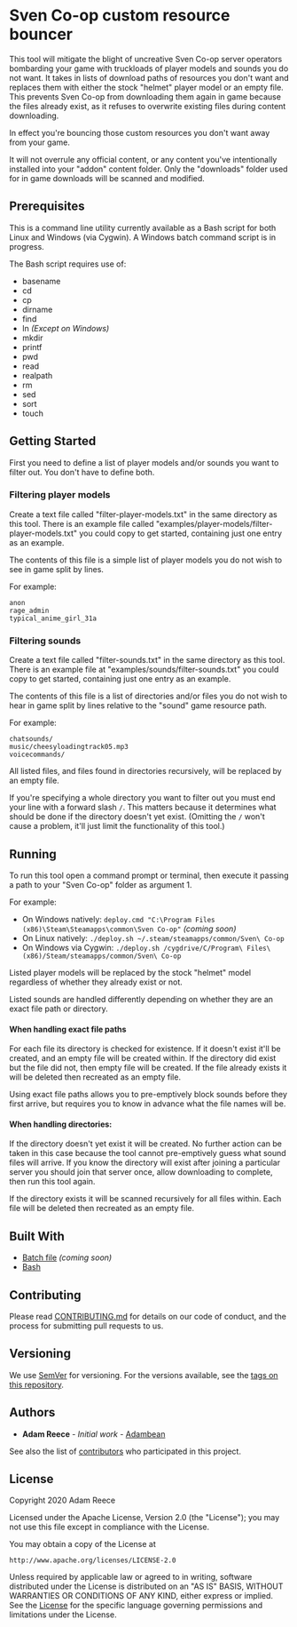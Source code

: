 # Sven Co-op custom resource bouncer

This tool will mitigate the blight of uncreative Sven Co-op server operators bombarding your game with truckloads of player models and sounds you do not want. It takes in lists of download paths of resources you don't want and replaces them with either the stock "helmet" player model or an empty file. This prevents Sven Co-op from downloading them again in game because the files already exist, as it refuses to overwrite existing files during content downloading.

In effect you're bouncing those custom resources you don't want away from your game.

It will not overrule any official content, or any content you've intentionally installed into your "addon" content folder. Only the "downloads" folder used for in game downloads will be scanned and modified.

## Prerequisites

This is a command line utility currently available as a Bash script for both Linux and Windows (via Cygwin). A Windows batch command script is in progress.

The Bash script requires use of:

* basename
* cd
* cp
* dirname
* find
* ln *(Except on Windows)*
* mkdir
* printf
* pwd
* read
* realpath
* rm
* sed
* sort
* touch

## Getting Started

First you need to define a list of player models and/or sounds you want to filter out. You don't have to define both.

### Filtering player models

Create a text file called "filter-player-models.txt" in the same directory as this tool. There is an example file called "examples/player-models/filter-player-models.txt" you could copy to get started, containing just one entry as an example.

The contents of this file is a simple list of player models you do not wish to see in game split by lines.

For example:

```
anon
rage_admin
typical_anime_girl_31a
```

### Filtering sounds

Create a text file called "filter-sounds.txt" in the same directory as this tool. There is an example file at "examples/sounds/filter-sounds.txt" you could copy to get started, containing just one entry as an example.

The contents of this file is a list of directories and/or files you do not wish to hear in game split by lines relative to the "sound" game resource path.

For example:

```
chatsounds/
music/cheesyloadingtrack05.mp3
voicecommands/
```

All listed files, and files found in directories recursively, will be replaced by an empty file.

If you're specifying a whole directory you want to filter out you must end your line with a forward slash `/`. This matters because it determines what should be done if the directory doesn't yet exist. (Omitting the `/` won't cause a problem, it'll just limit the functionality of this tool.)

## Running

To run this tool open a command prompt or terminal, then execute it passing a path to your "Sven Co-op" folder as argument 1.

For example:

* On Windows natively:
  `deploy.cmd "C:\Program Files (x86)\Steam\Steamapps\common\Sven Co-op"` *(coming soon)*
* On Linux natively:
  `./deploy.sh ~/.steam/steamapps/common/Sven\ Co-op`
* On Windows via Cygwin:
  `./deploy.sh /cygdrive/C/Program\ Files\ (x86)/Steam/steamapps/common/Sven\ Co-op`

Listed player models will be replaced by the stock "helmet" model regardless of whether they already exist or not.

Listed sounds are handled differently depending on whether they are an exact file path or directory.

#### When handling exact file paths

For each file its directory is checked for existence. If it doesn't exist it'll be created, and an empty file will be created within. If the directory did exist but the file did not, then empty file will be created. If the file already exists it will be deleted then recreated as an empty file.

Using exact file paths allows you to pre-emptively block sounds before they first arrive, but requires you to know in advance what the file names will be.

#### When handling directories:

If the directory doesn't yet exist it will be created. No further action can be taken in this case because the tool cannot pre-emptively guess what sound files will arrive. If you know the directory will exist after joining a particular server you should join that server once, allow downloading to complete, then run this tool again.

If the directory exists it will be scanned recursively for all files within. Each file will be deleted then recreated as an empty file.

## Built With

* [Batch file](https://en.wikipedia.org/wiki/Batch_file) *(coming soon)*
* [Bash](https://www.gnu.org/software/bash/)

## Contributing

Please read [CONTRIBUTING.md](https://gist.github.com/PurpleBooth/b24679402957c63ec426) for details on our code of conduct, and the process for submitting pull requests to us.

## Versioning

We use [SemVer](http://semver.org/) for versioning. For the versions available, see the [tags on this repository](https://github.com/your/project/tags).

## Authors

* **Adam Reece** - *Initial work* - [Adambean](https://github.com/Adambean)

See also the list of [contributors](https://github.com/your/project/contributors) who participated in this project.

## License

Copyright 2020 Adam Reece

Licensed under the Apache License, Version 2.0 (the "License"); you may not use this file except in compliance with the License.

You may obtain a copy of the License at

    http://www.apache.org/licenses/LICENSE-2.0

Unless required by applicable law or agreed to in writing, software distributed under the License is distributed on an "AS IS" BASIS, WITHOUT WARRANTIES OR CONDITIONS OF ANY KIND, either express or implied. See the [License](LICENSE) for the specific language governing permissions and limitations under the License.
